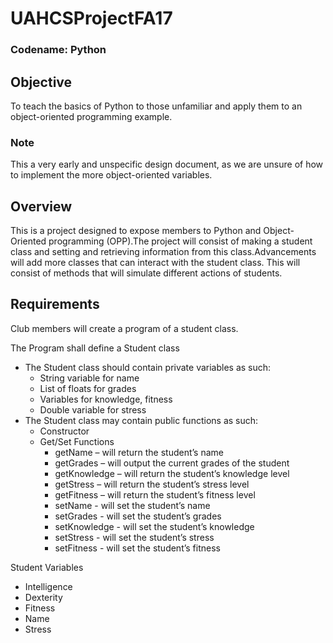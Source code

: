# UAHCSProjectFA17
### Codename: Python

## Objective
To teach the basics of Python to those unfamiliar and apply them to an object-oriented programming example.

### Note
 This a very early and unspecific design document, as we are unsure of how to implement the more object-oriented variables.

## Overview
This is a project designed to expose members to Python and Object-Oriented programming (OPP).The project will consist of making a student class and setting and retrieving information from this class.Advancements will add more classes that can interact with the student class. This will consist of methods that will simulate different actions of students.

## Requirements
Club members will create a program of a student class.

The Program shall define a Student class
* The Student class should contain private variables as such:
     * String variable for name
     * List of floats for grades
     * Variables for knowledge, fitness
     * Double variable for stress
* The Student class may contain public functions as such:
     * Constructor
     * Get/Set Functions
        * getName – will return the student’s name
        * getGrades – will output the current grades of the student
        * getKnowledge – will return the student’s knowledge level
        * getStress – will return the student’s stress level
        * getFitness – will return the student’s fitness level
        * setName -  will set the student’s name
        * setGrades - will set the student’s grades
        * setKnowledge - will set the student’s knowledge
        * setStress - will set the student’s stress
        * setFitness - will set the student’s fitness

Student Variables
* Intelligence
* Dexterity
* Fitness
* Name
* Stress
